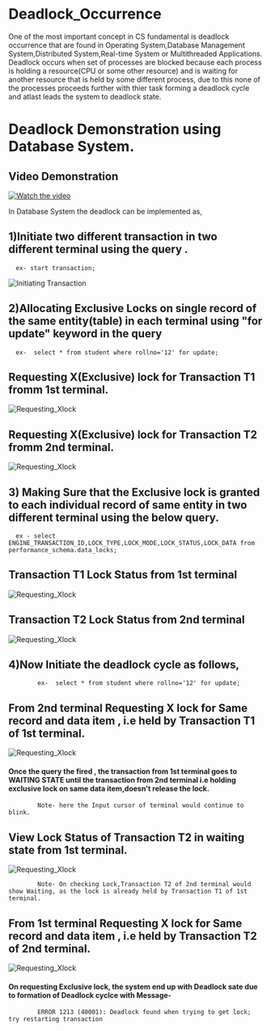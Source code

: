 # Deadlock_Occurrence
  One of the most important concept in CS fundamental is deadlock occurrence that are found in Operating System,Database Management System,Distributed System,Real-time System    or Multithreaded Applications.
  Deadlock occurs when set of processes are blocked because each process is holding a resource(CPU or some other resource) and is waiting for another resource that is held    by some different process, due to this none of the processes proceeds further with thier task forming a deadlock cycle and atlast leads the system to deadlock state.

# Deadlock Demonstration using Database System.

  ## Video Demonstration
  
  [![Watch the video](https://img.youtube.com/vi/your-video-id/0.jpg)](/assets/Deadlock_Demonstration.mkv)

  In Database System the deadlock can be implemented as,
  ## 1)Initiate two different transaction in two different terminal using the query .
      ex- start transaction;
  ![Initiating Transaction](assets/Start_transaction.png)

  ## 2)Allocating Exclusive Locks on single record of the same entity(table) in each terminal using "for update" keyword in the query
      ex-  select * from student where rollno='12' for update;
      
  ## Requesting X(Exclusive) lock for Transaction T1 fromm 1st terminal.
  ![Requesting_Xlock](assets/Transaction1_.png)

  ## Requesting X(Exclusive) lock for Transaction T2 fromm 2nd terminal.
  ![Requesting_Xlock](assets/T2_X_Lock.png)


  ## 3) Making Sure that the Exclusive lock is granted to each individual record of same entity in two different terminal using the below query.
      ex - select ENGINE_TRANSACTION_ID,LOCK_TYPE,LOCK_MODE,LOCK_STATUS,LOCK_DATA from performance_schema.data_locks;
  ## Transaction T1 Lock Status from 1st terminal
  ![Requesting_Xlock](assets/T1_X_lock_Status.png)

  ## Transaction T2 Lock Status from 2nd terminal
  ![Requesting_Xlock](assets/T2_lock_status.png)

  

  ## 4)Now Initiate the deadlock cycle as follows,
            ex-  select * from student where rollno='12' for update;
 ## From 2nd terminal Requesting X lock for Same record  and data item , i.e held by Transaction T1 of 1st terminal.
 ![Requesting_Xlock](assets/T2_Requesting_X_lock.png) 
  ####   Once the query the fired , the transaction from 1st terminal goes to WAITING STATE until the transaction from 2nd terminal i.e holding exclusive lock on same data              item,doesn't release the lock.
            Note- here the Input cursor of terminal would continue to blink.

  ## View Lock Status of Transaction T2 in waiting state from 1st terminal.
  ![Requesting_Xlock](assets/T2_Waiting_for_X_Lock.png) 
                
            Note- On checking Lock,Transaction T2 of 2nd terminal would show Waiting, as the lock is already held by Transaction T1 of 1st terminal.

  ## From 1st terminal Requesting X lock for Same record  and data item , i.e held by Transaction T2 of 2nd terminal.
 ![Requesting_Xlock](assets/T1_Requesting_X_lock.png) 
  ####   On requesting Exclusive lock, the system end up with Deadlock sate due to formation of Deadlock cyclce with Message-
            ERROR 1213 (40001): Deadlock found when trying to get lock; try restarting transaction


    
